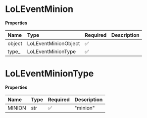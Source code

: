 # LoLEventMinion

**Properties**

| Name   | Type                 | Required | Description |
| :----- | :------------------- | :------- | :---------- |
| object | LoLEventMinionObject | ✅       |             |
| type\_ | LoLEventMinionType   | ✅       |             |

# LoLEventMinionType

**Properties**

| Name   | Type | Required | Description |
| :----- | :--- | :------- | :---------- |
| MINION | str  | ✅       | "minion"    |
